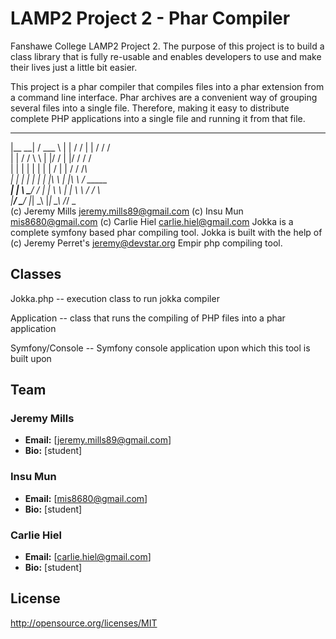 ﻿LAMP2 Project 2 - Phar Compiler
===============================

Fanshawe College LAMP2 Project 2. The purpose of this project is to build a class library that is fully re-usable and enables
developers to use and make their lives just a little bit easier. 

This project is a phar compiler that compiles files into a phar extension from a command line interface.  Phar archives are a convenient way
of grouping several files into a single file. Therefore, making it easy to distribute complete PHP applications into a single
file and running it from that file.

 _______    _____      _   __	  _   __        _
|__   __|  / ___ \    | | / /    | | / /       / \
   | |	  / /   \ \   | |/ /     | |/ /       / / \
   | |   | |    | |   | | /      | | /       / /_\ \
   | |   | |    | |   | |\ \     | |\ \     / _____ \
 __| |   \ \___/ /    | | \ \    | | \ \   / /     \ \
|____/    \_____/     |_|  \_\   |_|  \_\ /_/       \_\
(c) Jeremy Mills <jeremy.mills89@gmail.com>
(c) Insu Mun <mis8680@gmail.com>
(c) Carlie Hiel <carlie.hiel@gmail.com>
Jokka is a complete symfony based phar compiling tool.
Jokka is built with the help of (c) Jeremy Perret's <jeremy@devstar.org> Empir php compiling tool.

## Classes
Jokka.php -- execution class to run jokka compiler

Application -- class that runs the compiling of PHP files into a phar application

Symfony/Console -- Symfony console application upon which this tool is built upon

## Team
### Jeremy Mills
* **Email:** [jeremy.mills89@gmail.com]
* **Bio:** [student]

### Insu Mun
* **Email:** [mis8680@gmail.com]
* **Bio:** [student]

### Carlie Hiel
* **Email:** [carlie.hiel@gmail.com]
* **Bio:** [student]


## License
http://opensource.org/licenses/MIT

